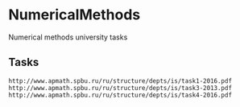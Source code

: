 # NumericalMethods
Numerical methods university tasks 

## Tasks 
`http://www.apmath.spbu.ru/ru/structure/depts/is/task1-2016.pdf`
`http://www.apmath.spbu.ru/ru/structure/depts/is/task3-2013.pdf`
`http://www.apmath.spbu.ru/ru/structure/depts/is/task4-2016.pdf`